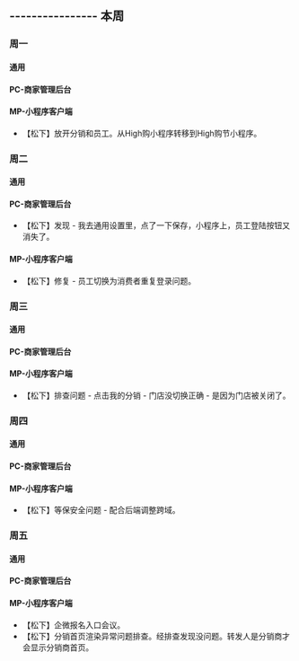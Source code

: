## ---------------- 本周

### 周一
#### 通用
#### PC-商家管理后台
#### MP-小程序客户端
* 【松下】放开分销和员工。从High购小程序转移到High购节小程序。

### 周二
#### 通用
#### PC-商家管理后台
* 【松下】发现 - 我去通用设置里，点了一下保存，小程序上，员工登陆按钮又消失了。
#### MP-小程序客户端
* 【松下】修复 - 员工切换为消费者重复登录问题。

### 周三
#### 通用
#### PC-商家管理后台
#### MP-小程序客户端
* 【松下】排查问题 - 点击我的分销 - 门店没切换正确 - 是因为门店被关闭了。

### 周四
#### 通用
#### PC-商家管理后台
#### MP-小程序客户端
* 【松下】等保安全问题 - 配合后端调整跨域。

### 周五
#### 通用
#### PC-商家管理后台
#### MP-小程序客户端
* 【松下】企微报名入口会议。
* 【松下】分销首页渲染异常问题排查。经排查发现没问题。转发人是分销商才会显示分销商首页。

